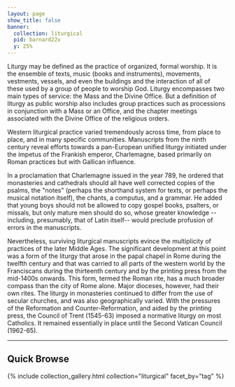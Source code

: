 ```yaml
---
layout: page
show_title: false
banner:
  collection: liturgical
  pid: barnard22v
  y: 25%
---
```


Liturgy may be defined as the practice of organized, formal worship. It is the ensemble of texts, music (books and instruments), movements, vestments, vessels, and even the buildings and the interaction of all of these used by a group of people to worship God. Liturgy encompasses two main types of service: the Mass and the Divine Office. But a definition of liturgy as public worship also includes group practices such as processions in conjunction with a Mass or an Office, and the chapter meetings associated with the Divine Office of the religious orders.

Western liturgical practice varied tremendously across time, from place to place, and in many specific communities. Manuscripts from the ninth century reveal efforts towards a pan-European unified liturgy initiated under the impetus of the Frankish emperor, Charlemagne, based primarily on Roman practices but with Gallican influence.

In a proclamation that Charlemagne issued in the year 789, he ordered that monasteries and cathedrals should all have well corrected copies of the psalms, the "notes" (perhaps the shorthand system for texts, or perhaps the musical notation itself), the chants, a computus, and a grammar. He added that young boys should not be allowed to copy gospel books, psalters, or missals, but only mature men should do so, whose greater knowledge --including, presumably, that of Latin itself-- would preclude profusion of errors in the manuscripts.

Nevertheless, surviving liturgical manuscripts evince the multiplicity of practices of the later Middle Ages. The significant development at this point was a form of the liturgy that arose in the papal chapel in Rome during the twelfth century and that was carried to all parts of the western world by the Franciscans during the thirteenth century and by the printing press from the mid-1400s onwards. This form, termed the Roman rite, has a much broader compass than the city of Rome alone. Major dioceses, however, had their own rites. The liturgy in monasteries continued to differ from the use of secular churches, and was also geographically varied. With the pressures of the Reformation and Counter-Reformation, and aided by the printing press, the Council of Trent (1545-63) imposed a normative liturgy on most Catholics. It remained essentially in place until the Second Vatican Council (1962-65).

<!-- Note: On the following pages, all manuscript citations are understood to be held by Columbia University, Rare Book and Manuscript Library. -->

---

## Quick Browse

{% include collection_gallery.html collection="liturgical" facet_by="tag" %}
